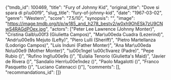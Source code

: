 {"tmdb_id": 100469, "title": "Fury of Johnny Kid", "original_title": "Dove si spara di pi\u00f9", "slug_title": "fury-of-johnny-kid", "date": "1967-03-02", "genre": "Western", "score": "7.5/10", "synopsis": "", "image": "https://image.tmdb.org/t/p/w185_and_h278_bestv2/w0xh9OhESk7zU9CNwS4RAGdPOex.jpg", "actors": ["Peter Lee Lawrence (Johnny Monter)", "Cristina Galb\u00f3 (Giulietta Campos)", "Mar\u00eda Cuadra (Lezerind)", "Andr\u00e9s Mejuto (Lefty)", "Piero Lulli (Sheriff)", "Pietro Martellanza (Lodorigo Campos)", "Luis Induni (Father Monter)", "Ana Mar\u00eda No\u00e9 (Mother Monter)", "\u00c1ngel \u00c1lvarez (Padre)", "Pepe Rubio ()", "Rufino Ingl\u00e9s ()", "Eulalia Tenorio (Giulietta's Maid)", "Javier de Rivera ()", "Sandalio Hern\u00e1ndez ()", "Paolo Magalotti ()", "Franco Pasquetto ()", "Luciano Catenacci ()"], "comments": [], "recommandations_id": []}